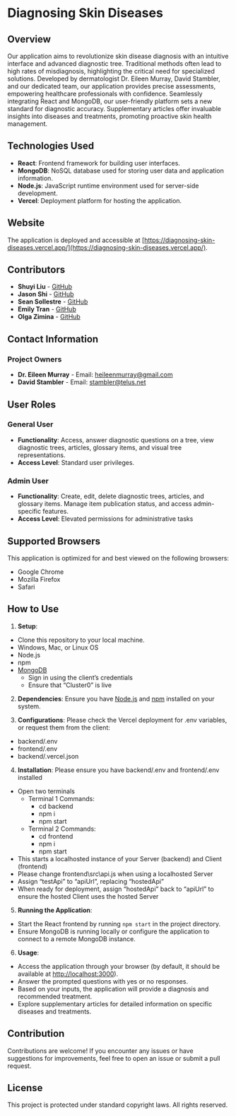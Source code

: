# Diagnosing Skin Diseases

## Overview

Our application aims to revolutionize skin disease diagnosis with an intuitive interface and advanced diagnostic tree. Traditional methods often lead to high rates of misdiagnosis, highlighting the critical need for specialized solutions. Developed by dermatologist Dr. Eileen Murray, David Stambler, and our dedicated team, our application provides precise assessments, empowering healthcare professionals with confidence. Seamlessly integrating React and MongoDB, our user-friendly platform sets a new standard for diagnostic accuracy. Supplementary articles offer invaluable insights into diseases and treatments, promoting proactive skin health management.

## Technologies Used

- **React**: Frontend framework for building user interfaces.
- **MongoDB**: NoSQL database used for storing user data and application information.
- **Node.js**: JavaScript runtime environment used for server-side development.
- **Vercel**: Deployment platform for hosting the application.

## Website

The application is deployed and accessible at [https://diagnosing-skin-diseases.vercel.app/](https://diagnosing-skin-diseases.vercel.app/).

## Contributors

- **Shuyi Liu** - [GitHub](https://github.com/maz-slo)
- **Jason Shi** - [GitHub](https://github.com/jaason-shi)
- **Sean Sollestre** - [GitHub](https://github.com/SSollestre)
- **Emily Tran** - [GitHub](https://github.com/Emildore)
- **Olga Zimina** - [GitHub](https://github.com/olgazim)

## Contact Information

### Project Owners

- **Dr. Eileen Murray** - Email: <heileenmurray@gmail.com>
- **David Stambler** - Email: <stambler@telus.net>

## User Roles

### General User

- **Functionality**: Access, answer diagnostic questions on a tree, view diagnostic trees, articles, glossary items, and visual tree representations.
- **Access Level**: Standard user privileges.

### Admin User

- **Functionality**: Create, edit, delete diagnostic trees, articles, and glossary items. Manage item publication status, and access admin-specific features.
- **Access Level**: Elevated permissions for administrative tasks

## Supported Browsers

This application is optimized for and best viewed on the following browsers:

- Google Chrome
- Mozilla Firefox
- Safari

## How to Use

1. **Setup**:

- Clone this repository to your local machine.
- Windows, Mac, or Linux OS
- Node.js
- npm
- [MongoDB](https://account.mongodb.com/account/login)
  - Sign in using the client’s credentials
  - Ensure that “Cluster0” is live

2. **Dependencies**: Ensure you have [Node.js](https://nodejs.org/) and [npm](https://www.npmjs.com/) installed on your system.

3. **Configurations**:
   Please check the Vercel deployment for .env variables, or request them from the client:

- backend/.env
- frontend/.env
- backend/.vercel.json

4. **Installation**: Please ensure you have backend/.env and frontend/.env installed

- Open two terminals
  - Terminal 1 Commands:
    - cd backend
    - npm i
    - npm start
  - Terminal 2 Commands:
    - cd frontend
    - npm i
    - npm start
- This starts a localhosted instance of your Server (backend) and Client (frontend)
- Please change frontend\src\api.js when using a localhosted Server
- Assign “testApi” to “apiUrl”, replacing “hostedApi”
- When ready for deployment, assign “hostedApi” back to “apiUrl” to ensure the hosted Client uses the hosted Server

5. **Running the Application**:

- Start the React frontend by running `npm start` in the project directory.
- Ensure MongoDB is running locally or configure the application to connect to a remote MongoDB instance.

6. **Usage**:

- Access the application through your browser (by default, it should be available at <http://localhost:3000>).
- Answer the prompted questions with yes or no responses.
- Based on your inputs, the application will provide a diagnosis and recommended treatment.
- Explore supplementary articles for detailed information on specific diseases and treatments.

## Contribution

Contributions are welcome! If you encounter any issues or have suggestions for improvements, feel free to open an issue or submit a pull request.

## License

This project is protected under standard copyright laws. All rights reserved.
